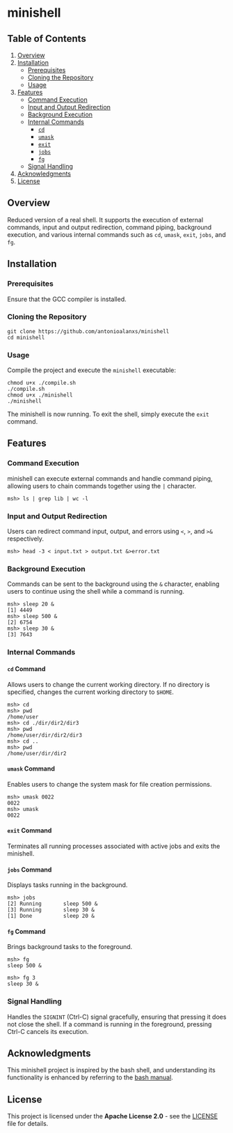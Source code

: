 # minishell

## Table of Contents

1. [Overview](#overview)
2. [Installation](#installation)
   - [Prerequisites](#prerequisites)
   - [Cloning the Repository](#cloning-the-repository)
   - [Usage](#usage)
3. [Features](#features)
   - [Command Execution](#command-execution)
   - [Input and Output Redirection](#input-and-output-redirection)
   - [Background Execution](#background-execution)
   - [Internal Commands](#internal-commands)
     - [`cd`](#cd-command)
     - [`umask`](#umask-command)
     - [`exit`](#exit-command)
     - [`jobs`](#jobs-command)
     - [`fg`](#fg-command)
   - [Signal Handling](#signal-handling)
4. [Acknowledgments](#acknowledgments)
5. [License](#license)

## Overview

Reduced version of a real shell. It supports the execution of external commands, input and output redirection, command piping, background execution, and various internal commands such as `cd`, `umask`, `exit`, `jobs`, and `fg`.

## Installation

### Prerequisites

Ensure that the GCC compiler is installed.

### Cloning the Repository

```shell
git clone https://github.com/antonioalanxs/minishell
cd minishell
```

### Usage

Compile the project and execute the `minishell` executable:

```shell
chmod u+x ./compile.sh
./compile.sh
chmod u+x ./minishell
./minishell
```

The minishell is now running. To exit the shell, simply execute the `exit` command.

## Features

### Command Execution

minishell can execute external commands and handle command piping, allowing users to chain commands together using the `|` character.

```shell
msh> ls | grep lib | wc -l
```

### Input and Output Redirection

Users can redirect command input, output, and errors using `<`, `>`, and `>&` respectively.

```shell
msh> head -3 < input.txt > output.txt &>error.txt
```

### Background Execution

Commands can be sent to the background using the `&` character, enabling users to continue using the shell while a command is running.

```shell
msh> sleep 20 &
[1] 4449
msh> sleep 500 &
[2] 6754
msh> sleep 30 &
[3] 7643
```

### Internal Commands

#### `cd` Command

Allows users to change the current working directory. If no directory is specified, changes the current working directory to `$HOME`.

```shell
msh> cd
msh> pwd
/home/user
msh> cd ./dir/dir2/dir3
msh> pwd
/home/user/dir/dir2/dir3
msh> cd ..
msh> pwd
/home/user/dir/dir2
```

#### `umask` Command

Enables users to change the system mask for file creation permissions.

```shell
msh> umask 0022
0022
msh> umask
0022
```

#### `exit` Command

Terminates all running processes associated with active jobs and exits the minishell.

#### `jobs` Command

Displays tasks running in the background.

```shell
msh> jobs
[2] Running       sleep 500 &
[3] Running       sleep 30 &
[1] Done          sleep 20 &
```

#### `fg` Command

Brings background tasks to the foreground.

```shell
msh> fg
sleep 500 &
```

```shell
msh> fg 3
sleep 30 &
```

### Signal Handling

Handles the `SIGNINT` (Ctrl-C) signal gracefully, ensuring that pressing it does not close the shell. If a command is running in the foreground, pressing Ctrl-C cancels its execution.

## Acknowledgments

This minishell project is inspired by the bash shell, and understanding its functionality is enhanced by referring to the [bash manual](https://www.gnu.org/software/bash/manual/bash.html).

## License

This project is licensed under the **Apache License 2.0** - see the [LICENSE](LICENSE) file for details.

